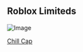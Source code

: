 ## Roblox Limiteds

![Image](https://user-images.githubusercontent.com/37746191/108605219-768d9180-73bb-11eb-8df0-4a8f40adc298.png)

[Chill Cap](https://www.roblox.com/catalog/321570512/Chill-Cap)


